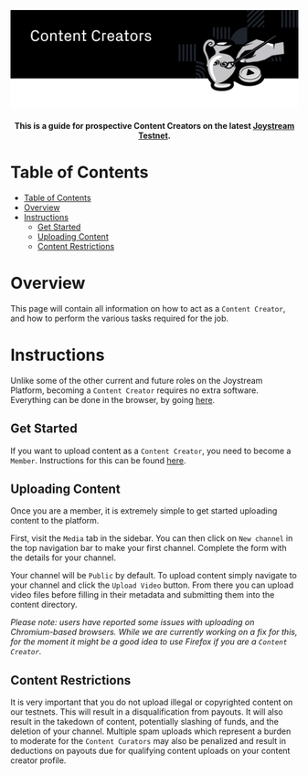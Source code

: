 <p align="center"><img src="img/content-creators.svg"></p>

<div align="center">
  <h4>This is a guide for prospective Content Creators on the latest
  <a href="https://testnet.joystream.org/pioneer">Joystream Testnet</a>.<h4>
</div>


# Table of Contents
<!-- TOC START min:1 max:3 link:true asterisk:false update:true -->
- [Table of Contents](#table-of-contents)
- [Overview](#overview)
- [Instructions](#instructions)
  - [Get Started](#get-started)
  - [Uploading Content](#uploading-content)
  - [Content Restrictions](#content-restrictions)
<!-- TOC END -->


# Overview

This page will contain all information on how to act as a `Content Creator`, and how to perform the various tasks required for the job.

# Instructions
Unlike some of the other current and future roles on the Joystream Platform, becoming a `Content Creator`
requires no extra software. Everything can be done in the browser, by going [here](https://testnet.joystream.org).

## Get Started
If you want to upload content as a `Content Creator`, you need to become a `Member`. Instructions for this
can be found [here](https://github.com/JoyStream/helpdesk/#get-started).

## Uploading Content
Once you are a member, it is extremely simple to get started uploading content to the platform.

First, visit the `Media` tab in the sidebar. You can then click on `New channel` in the top navigation bar to make your
first channel. Complete the form with the details for your channel.

Your channel will be `Public` by default. To upload content simply navigate to your channel and click the `Upload Video` button. From there you can upload video files before filling in their metadata and submitting them into the content directory.

<i>Please note: users have reported some issues with uploading on Chromium-based browsers. While we are currently working on a fix for this, for the moment it might be a good idea to use Firefox if you are a `Content Creator`.</i>

## Content Restrictions
It is very important that you do not upload illegal or copyrighted content on our testnets. This will result in a disqualification from payouts. It will also result in the takedown of content, potentially slashing of funds, and the deletion of your channel. Multiple spam uploads which represent a burden to moderate for the `Content Curators` may also be penalized and result in deductions on payouts due for qualifying content uploads on your content creator profile.
